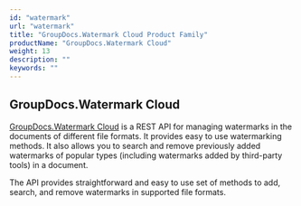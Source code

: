 ```yaml
---
id: "watermark"
url: "watermark"
title: "GroupDocs.Watermark Cloud Product Family"
productName: "GroupDocs.Watermark Cloud"
weight: 13
description: ""
keywords: ""
---
```


## GroupDocs.Watermark Cloud ##

[GroupDocs.Watermark Cloud](https://products.groupdocs.cloud/watermark) is a REST API for managing watermarks in the documents of different file formats. It provides easy to use watermarking methods. It also allows you to search and remove previously added watermarks of popular types (including watermarks added by third-party tools) in a document.

The API provides straightforward and easy to use set of methods to add, search, and remove watermarks in supported file formats.

